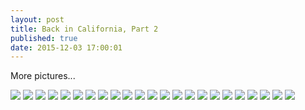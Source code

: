 ```yaml
---
layout: post
title: Back in California, Part 2
published: true
date: 2015-12-03 17:00:01
---
```


More pictures...

![](https://dl.dropboxusercontent.com/u/72656879/Theo/Sets17Favorites/DSCF10030.JPG)
![](https://dl.dropboxusercontent.com/u/72656879/Theo/Sets17Favorites/DSCF10034.JPG)
![](https://dl.dropboxusercontent.com/u/72656879/Theo/Sets17Favorites/DSCF10036.JPG)
![](https://dl.dropboxusercontent.com/u/72656879/Theo/Sets17Favorites/DSCF10044.JPG)
![](https://dl.dropboxusercontent.com/u/72656879/Theo/Sets17Favorites/IMG_0332.JPG)
![](https://dl.dropboxusercontent.com/u/72656879/Theo/Sets17Favorites/DSCF10066.JPG)
![](https://dl.dropboxusercontent.com/u/72656879/Theo/Sets17Favorites/IMG_0352.JPG)
![](https://dl.dropboxusercontent.com/u/72656879/Theo/Sets17Favorites/DSCF10078.JPG)
![](https://dl.dropboxusercontent.com/u/72656879/Theo/Sets17Favorites/DSCF10082.JPG)
![](https://dl.dropboxusercontent.com/u/72656879/Theo/Sets17Favorites/DSCF10083.JPG)
![](https://dl.dropboxusercontent.com/u/72656879/Theo/Sets17Favorites/DSCF10088.JPG)
![](https://dl.dropboxusercontent.com/u/72656879/Theo/Sets17Favorites/DSCF10094.JPG)
![](https://dl.dropboxusercontent.com/u/72656879/Theo/Sets17Favorites/IMG_0388.JPG)
![](https://dl.dropboxusercontent.com/u/72656879/Theo/Sets17Favorites/DSCF10099.JPG)
![](https://dl.dropboxusercontent.com/u/72656879/Theo/Sets17Favorites/DSCF10115.JPG)
![](https://dl.dropboxusercontent.com/u/72656879/Theo/Sets17Favorites/DSCF10117.JPG)
![](https://dl.dropboxusercontent.com/u/72656879/Theo/Sets17Favorites/DSCF10122.JPG)
![](https://dl.dropboxusercontent.com/u/72656879/Theo/Sets17Favorites/DSCF10127.JPG)
![](https://dl.dropboxusercontent.com/u/72656879/Theo/Sets17Favorites/IMG_0411.JPG)
![](https://dl.dropboxusercontent.com/u/72656879/Theo/Sets17Favorites/IMG_0426.JPG)
![](https://dl.dropboxusercontent.com/u/72656879/Theo/Sets17Favorites/DSCF10161.JPG)
![](https://dl.dropboxusercontent.com/u/72656879/Theo/Sets17Favorites/DSCF10172.JPG)
![](https://dl.dropboxusercontent.com/u/72656879/Theo/Sets17Favorites/DSCF10176.JPG)
